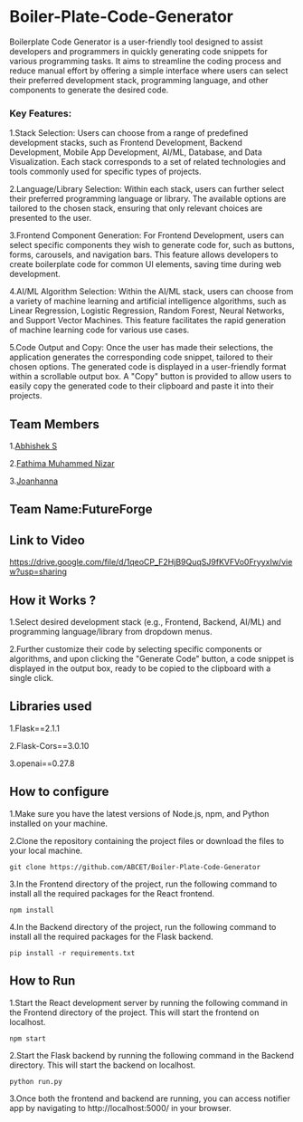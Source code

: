# Boiler-Plate-Code-Generator

Boilerplate Code Generator is a user-friendly tool designed to assist developers and programmers in quickly generating code snippets for various programming tasks. It aims to streamline the coding process and reduce manual effort by offering a simple interface where users can select their preferred development stack, programming language, and other components to generate the desired code.

### Key Features:
1.Stack Selection: Users can choose from a range of predefined development stacks, such as Frontend Development, Backend Development, Mobile App Development, AI/ML, Database, and Data Visualization. Each stack corresponds to a set of related technologies and tools commonly used for specific types of projects.

2.Language/Library Selection: Within each stack, users can further select their preferred programming language or library. The available options are tailored to the chosen stack, ensuring that only relevant choices are presented to the user.

3.Frontend Component Generation: For Frontend Development, users can select specific components they wish to generate code for, such as buttons, forms, carousels, and navigation bars. This feature allows developers to create boilerplate code for common UI elements, saving time during web development.

4.AI/ML Algorithm Selection: Within the AI/ML stack, users can choose from a variety of machine learning and artificial intelligence algorithms, such as Linear Regression, Logistic Regression, Random Forest, Neural Networks, and Support Vector Machines. This feature facilitates the rapid generation of machine learning code for various use cases.

5.Code Output and Copy: Once the user has made their selections, the application generates the corresponding code snippet, tailored to their chosen options. The generated code is displayed in a user-friendly format within a scrollable output box. A "Copy" button is provided to allow users to easily copy the generated code to their clipboard and paste it into their projects.

## Team Members

1.[Abhishek S](https://github.com/ABCET) 

2.[Fathima Muhammed Nizar](https://github.com/Fathima-Muhammed-Nizar)

3.[Joanhanna](https://github.com/joanhanna)

## Team Name:FutureForge

## Link to Video
https://drive.google.com/file/d/1qeoCP_F2HjB9QuqSJ9fKVFVo0FryyxIw/view?usp=sharing

## How it Works ?

1.Select desired development stack (e.g., Frontend, Backend, AI/ML) and programming language/library from dropdown menus.

2.Further customize their code by selecting specific components or algorithms, and upon clicking the "Generate Code" button, a code snippet is displayed in the output box, ready to be copied to the clipboard with a single click.

## Libraries used

1.Flask==2.1.1

2.Flask-Cors==3.0.10

3.openai==0.27.8

## How to configure

1.Make sure you have the latest versions of Node.js, npm, and Python installed on your machine.

2.Clone the repository containing the project files or download the files to your local machine.

``````
git clone https://github.com/ABCET/Boiler-Plate-Code-Generator
``````

3.In the Frontend directory of the project, run the following command to install all the required packages for the React frontend.

``````
npm install
``````

4.In the Backend directory of the project, run the following command to install all the required packages for the Flask backend.

``````
pip install -r requirements.txt
``````

## How to Run

1.Start the React development server by running the following command in the Frontend directory of the project. This will start the frontend on localhost.

``````
npm start
``````

2.Start the Flask backend by running the following command in the Backend directory. This will start the backend on localhost. 

``````
python run.py
``````

3.Once both the frontend and backend are running, you can access notifier app by navigating to http://localhost:5000/ in your browser.
